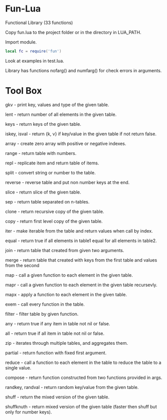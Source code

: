 # Fun-Lua

Functional Library (33 functions)

Copy fun.lua to the project folder or in the directory in LUA_PATH.

Import module.
``` lua
local fc = require('fun')
```
Look at examples in test.lua.

Library has functions nofarg() and numfarg() for check errors in arguments.

# Tool Box

gkv - print key, values and type of the given table.

lent - return number of all elements in the given table.

keys - return keys of the given table.

iskey, isval - return {k, v} if key/value in the given table if not return false.

array - create zero array with positive or negative indexes.

range - return table with numbers.

repl - replicate item and return table of items.

split - convert string or number to the table.

reverse - reverse table and put non number keys at the end.

slice - return slice of the given table.

sep - return table separated on n-tables.

clone - return recursive copy of the given table.

copy - return first level copy of the given table.

iter - make iterable from the table and return values when call by index.

equal - return true if all elements in table1 equal for all elements in table2.

join - return table that created from given two arguments.

merge - return table that created with keys from the first table and values from the second

map - call a given function to each element in the given table.

mapr - call a given function to each element in the given table recursevly.

mapx - apply a function to each element in the given table.

exem - call every function in the table.

filter - filter table by given function.

any - return true if any item in table not nil or false.

all - return true if all item in table not nil or false.

zip -  iterates through multiple tables, and aggregates them.

partial - return function with fixed first argument.

reduce - call a function to each element in the table to reduce the table to a single value.

compose - return function constructed from two functions provided in args.

randkey, randval - return random key/value from the given table.

shuff - return the mixed version of the given table.

shuffknuth - return mixed version of the given table (faster then shuff but only for number keys).
